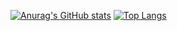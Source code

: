 [![Anurag's GitHub stats](https://github-readme-stats.vercel.app/api?username=BenBenny11&count_private=true&theme=material-palenight)](https://github.com/anuraghazra/github-readme-stats)
[![Top Langs](https://github-readme-stats.vercel.app/api/top-langs/?username=BenBenny11&layout=compact)](https://github.com/anuraghazra/github-readme-stats)
